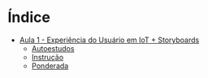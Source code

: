 # Índice

- [Aula 1 - Experiência do Usuário em IoT + Storyboards](#1)
  - [Autoestudos](#1-autoestudo)
  - [Instrução](#1-instrucao)
  - [Ponderada](#1-ponderada)